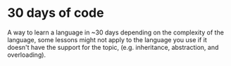 # 30 days of code
A way to learn a language in ~30 days depending on the complexity of the language, some lessons might not apply to the language you use if it doesn't have the support for the topic, (e.g. inheritance, abstraction, and overloading).
